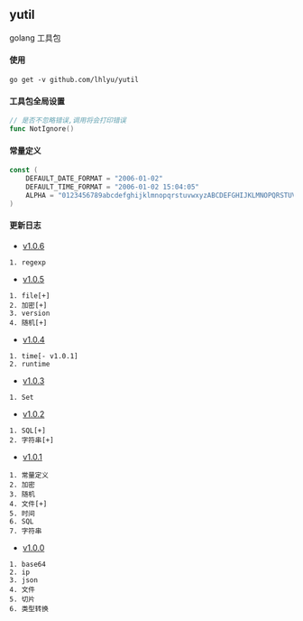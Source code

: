 ## yutil

golang 工具包

#### 使用

`go get -v github.com/lhlyu/yutil`

#### 工具包全局设置

```go
// 是否不忽略错误,调用将会打印错误
func NotIgnore()
```

#### 常量定义

```go
const (
	DEFAULT_DATE_FORMAT = "2006-01-02"
	DEFAULT_TIME_FORMAT = "2006-01-02 15:04:05"
	ALPHA = "0123456789abcdefghijklmnopqrstuvwxyzABCDEFGHIJKLMNOPQRSTUVWXYZ_"
)
```

#### 更新日志

- [v1.0.6](./changelogs/v1.0.6.md)

```text
1. regexp
```

- [v1.0.5](./changelogs/v1.0.5.md)

```text
1. file[+]
2. 加密[+]
3. version
4. 随机[+]
```

- [v1.0.4](./changelogs/v1.0.4.md) 

```text
1. time[- v1.0.1]
2. runtime
```

- [v1.0.3](./changelogs/v1.0.3.md) 

```text
1. Set
```

- [v1.0.2](./changelogs/v1.0.2.md) 

```text
1. SQL[+]
2. 字符串[+]
```
 
 - [v1.0.1](./changelogs/v1.0.1.md) 
 
 ```text
 1. 常量定义
 2. 加密
 3. 随机
 4. 文件[+]
 5. 时间
 6. SQL
 7. 字符串
 ```
 
 - [v1.0.0](./changelogs/v1.0.0.md) 
 
 ```text
 1. base64   
 2. ip       
 3. json     
 4. 文件     
 5. 切片      
 6. 类型转换
 ```